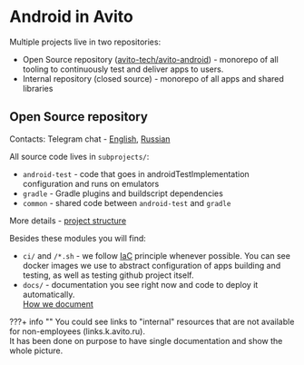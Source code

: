 # Android in Avito

Multiple projects live in two repositories:

- Open Source repository ([avito-tech/avito-android](https://github.com/avito-tech/avito-android)) - monorepo of all tooling to continuously test and deliver apps to users.
- Internal repository (closed source) - monorepo of all apps and shared libraries

## Open Source repository

Contacts: Telegram chat - [English](https://t.me/avito_android_opensource_en), [Russian](https://t.me/avito_android_opensource)

All source code lives in `subprojects/`:

- `android-test` - code that goes in androidTestImplementation configuration and runs on emulators
- `gradle` - Gradle plugins and buildscript dependencies
- `common` - shared code between `android-test` and `gradle`

More details - [project structure](infrastructure/Infrastructure.md)

Besides these modules you will find:

- `ci/` and `/*.sh` - we follow [IaC](https://en.wikipedia.org/wiki/Infrastructure_as_code) principle whenever possible.
  You can see docker images we use to abstract configuration of apps building and testing, as well as testing github
  project itself.
- `docs/` - documentation you see right now and code to deploy it automatically.  
  [How we document](contributing/documentation.md)

???+ info ""
    You could see links to "internal" resources that are not available for non-employees (links.k.avito.ru).\
    It has been done on purpose to have single documentation and show the whole picture.
